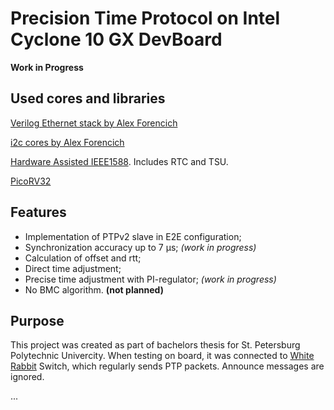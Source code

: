 # Precision Time Protocol on Intel Cyclone 10 GX DevBoard

**Work in Progress**

## Used cores and libraries

[Verilog Ethernet stack by Alex Forencich](https://github.com/alexforencich/verilog-ethernet)

[i2c cores by Alex Forencich](https://github.com/alexforencich/verilog-i2c)

[Hardware Assisted IEEE1588](https://github.com/freecores/ha1588). Includes RTC and TSU.

[PicoRV32](https://github.com/YosysHQ/picorv32)

## Features

- Implementation of PTPv2 slave in E2E configuration;
- Synchronization accuracy up to 7 μs; *(work in progress)*
- Calculation of offset and rtt;
- Direct time adjustment;
- Precise time adjustment with PI-regulator; *(work in progress)*
- No BMC algorithm. **(not planned)**

## Purpose

This project was created as part of bachelors thesis for St. Petersburg Polytechnic Univercity.
When testing on board, it was connected to [White Rabbit](https://white-rabbit.web.cern.ch/) Switch, which regularly sends PTP packets.
Announce messages are ignored.

...
